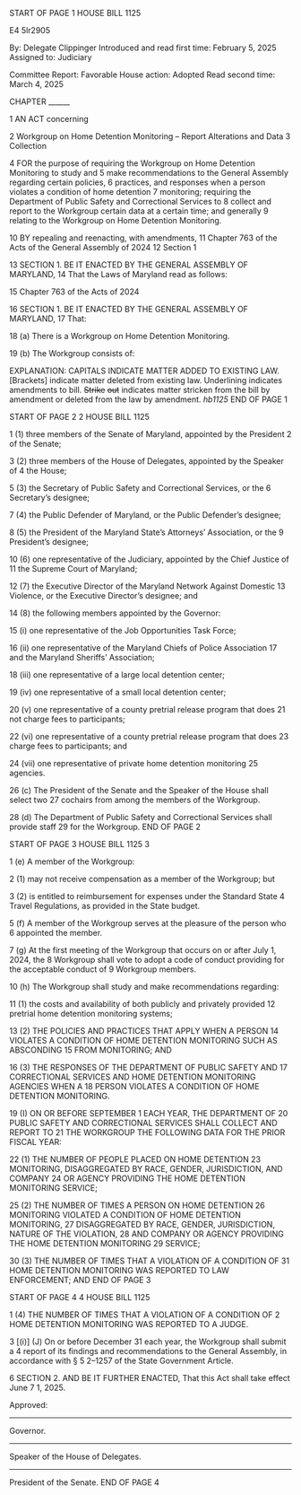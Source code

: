 START OF PAGE 1
HOUSE BILL 1125

E4 5lr2905

By: Delegate Clippinger
Introduced and read first time: February 5, 2025
Assigned to: Judiciary

Committee Report: Favorable
House action: Adopted
Read second time: March 4, 2025

CHAPTER ______

1 AN ACT concerning

2 Workgroup on Home Detention Monitoring – Report Alterations and Data
3 Collection

4 FOR the purpose of requiring the Workgroup on Home Detention Monitoring to study and
5 make recommendations to the General Assembly regarding certain policies,
6 practices, and responses when a person violates a condition of home detention
7 monitoring; requiring the Department of Public Safety and Correctional Services to
8 collect and report to the Workgroup certain data at a certain time; and generally
9 relating to the Workgroup on Home Detention Monitoring.

10 BY repealing and reenacting, with amendments,
11 Chapter 763 of the Acts of the General Assembly of 2024
12 Section 1

13 SECTION 1. BE IT ENACTED BY THE GENERAL ASSEMBLY OF MARYLAND,
14 That the Laws of Maryland read as follows:

15 Chapter 763 of the Acts of 2024

16 SECTION 1. BE IT ENACTED BY THE GENERAL ASSEMBLY OF MARYLAND,
17 That:

18 (a) There is a Workgroup on Home Detention Monitoring.

19 (b) The Workgroup consists of:

EXPLANATION: CAPITALS INDICATE MATTER ADDED TO EXISTING LAW.
[Brackets] indicate matter deleted from existing law.
Underlining indicates amendments to bill.
~~Strike~~ ~~out~~ indicates matter stricken from the bill by amendment or deleted from the law by
amendment. *hb1125*
END OF PAGE 1

START OF PAGE 2
2 HOUSE BILL 1125

1 (1) three members of the Senate of Maryland, appointed by the President
2 of the Senate;

3 (2) three members of the House of Delegates, appointed by the Speaker of
4 the House;

5 (3) the Secretary of Public Safety and Correctional Services, or the
6 Secretary’s designee;

7 (4) the Public Defender of Maryland, or the Public Defender’s designee;

8 (5) the President of the Maryland State’s Attorneys’ Association, or the
9 President’s designee;

10 (6) one representative of the Judiciary, appointed by the Chief Justice of
11 the Supreme Court of Maryland;

12 (7) the Executive Director of the Maryland Network Against Domestic
13 Violence, or the Executive Director’s designee; and

14 (8) the following members appointed by the Governor:

15 (i) one representative of the Job Opportunities Task Force;

16 (ii) one representative of the Maryland Chiefs of Police Association
17 and the Maryland Sheriffs’ Association;

18 (iii) one representative of a large local detention center;

19 (iv) one representative of a small local detention center;

20 (v) one representative of a county pretrial release program that does
21 not charge fees to participants;

22 (vi) one representative of a county pretrial release program that does
23 charge fees to participants; and

24 (vii) one representative of private home detention monitoring
25 agencies.

26 (c) The President of the Senate and the Speaker of the House shall select two
27 cochairs from among the members of the Workgroup.

28 (d) The Department of Public Safety and Correctional Services shall provide staff
29 for the Workgroup.
END OF PAGE 2

START OF PAGE 3
HOUSE BILL 1125 3

1 (e) A member of the Workgroup:

2 (1) may not receive compensation as a member of the Workgroup; but

3 (2) is entitled to reimbursement for expenses under the Standard State
4 Travel Regulations, as provided in the State budget.

5 (f) A member of the Workgroup serves at the pleasure of the person who
6 appointed the member.

7 (g) At the first meeting of the Workgroup that occurs on or after July 1, 2024, the
8 Workgroup shall vote to adopt a code of conduct providing for the acceptable conduct of
9 Workgroup members.

10 (h) The Workgroup shall study and make recommendations regarding:

11 (1) the costs and availability of both publicly and privately provided
12 pretrial home detention monitoring systems;

13 (2) THE POLICIES AND PRACTICES THAT APPLY WHEN A PERSON
14 VIOLATES A CONDITION OF HOME DETENTION MONITORING SUCH AS ABSCONDING
15 FROM MONITORING; AND

16 (3) THE RESPONSES OF THE DEPARTMENT OF PUBLIC SAFETY AND
17 CORRECTIONAL SERVICES AND HOME DETENTION MONITORING AGENCIES WHEN A
18 PERSON VIOLATES A CONDITION OF HOME DETENTION MONITORING.

19 (I) ON OR BEFORE SEPTEMBER 1 EACH YEAR, THE DEPARTMENT OF
20 PUBLIC SAFETY AND CORRECTIONAL SERVICES SHALL COLLECT AND REPORT TO
21 THE WORKGROUP THE FOLLOWING DATA FOR THE PRIOR FISCAL YEAR:

22 (1) THE NUMBER OF PEOPLE PLACED ON HOME DETENTION
23 MONITORING, DISAGGREGATED BY RACE, GENDER, JURISDICTION, AND COMPANY
24 OR AGENCY PROVIDING THE HOME DETENTION MONITORING SERVICE;

25 (2) THE NUMBER OF TIMES A PERSON ON HOME DETENTION
26 MONITORING VIOLATED A CONDITION OF HOME DETENTION MONITORING,
27 DISAGGREGATED BY RACE, GENDER, JURISDICTION, NATURE OF THE VIOLATION,
28 AND COMPANY OR AGENCY PROVIDING THE HOME DETENTION MONITORING
29 SERVICE;

30 (3) THE NUMBER OF TIMES THAT A VIOLATION OF A CONDITION OF
31 HOME DETENTION MONITORING WAS REPORTED TO LAW ENFORCEMENT; AND
END OF PAGE 3

START OF PAGE 4
4 HOUSE BILL 1125

1 (4) THE NUMBER OF TIMES THAT A VIOLATION OF A CONDITION OF
2 HOME DETENTION MONITORING WAS REPORTED TO A JUDGE.

3 [(i)] (J) On or before December 31 each year, the Workgroup shall submit a
4 report of its findings and recommendations to the General Assembly, in accordance with §
5 2–1257 of the State Government Article.

6 SECTION 2. AND BE IT FURTHER ENACTED, That this Act shall take effect June
7 1, 2025.

Approved:

________________________________________________________________________________
Governor.

________________________________________________________________________________
Speaker of the House of Delegates.

________________________________________________________________________________
President of the Senate.
END OF PAGE 4